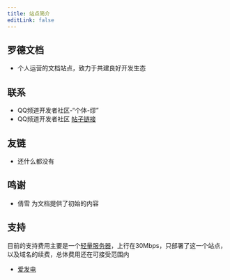 ```yaml
---
title: 站点简介
editLink: false
---
```


 ## 罗德文档
 
 - 个人运营的文档站点，致力于共建良好开发生态
 
 ## 联系
 
 - QQ频道开发者社区-“个体-缪”
 - QQ频道开发者社区 [帖子链接](https://qun.qq.com/qqweb/qunpro/share?_wv=3&_wwv=128&appChannel=share&inviteCode=WEhLR&appChannel=share&contentID=MQ2w&businessType=2&from=246610&biz=ka&shareSource=5)
 
 ## 友链
 
 - 还什么都没有
 
 ## 鸣谢
 
 - 倩雪 为文档提供了初始的内容
 
 ## 支持
 
目前的支持费用主要是一个[轻量服务器](https://console.cloud.tencent.com/lighthouse/instance/index)，上行在30Mbps，只部署了这一个站点，以及域名的续费，总体费用还在可接受范围内

 - [爱发电](https://afdian.net/@rdocs)